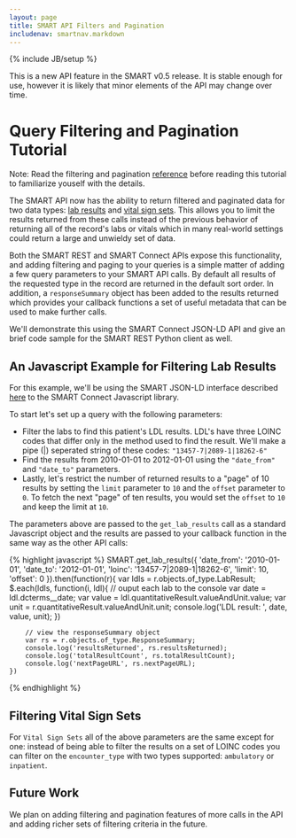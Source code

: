 ```yaml
---
layout: page
title: SMART API Filters and Pagination
includenav: smartnav.markdown
---
```


{% include JB/setup %}

<div class='simple_box'>
This is a new API feature in the SMART v0.5 release. It is stable enough
for use, however it is likely that minor elements of the API may change
over time.
</div>

# Query Filtering and Pagination Tutorial

Note: Read the filtering and pagination [reference](/reference/filters/)
before reading this tutorial to familiarize youself with the details.

The SMART API now has the ability to return filtered and paginated data for
two data types: [lab results](/reference/data_model/#Lab_Result) and [vital
sign sets](/reference/data_model/#Vital_Sign_Set). This allows you to
limit the results returned from these calls instead of the previous
behavior of returning all of the record's labs or vitals which in many
real-world settings could return a large and unwieldy set of data.

Both the SMART REST and SMART Connect APIs expose this functionality, and
adding filtering and paging to your queries is a simple matter of adding a
few query parameters to your SMART API calls. By default all results of the
requested type in the record are returned in the default sort order. In
addition, a `responseSummary` object has been added to the results returned
which provides your callback functions a set of useful metadata that can be
used to make further calls.

We'll demonstrate this using the SMART Connect JSON-LD API and give an
brief code sample for the SMART REST Python client as well.

## An Javascript Example for Filtering Lab Results

For this example, we'll be using the SMART JSON-LD interface described
[here](../intro_to_jsonld/) to the SMART Connect Javascript library.

To start let's set up a query with the following parameters:

- Filter the labs to find this patient's LDL results. LDL's have three
  LOINC codes that differ only in the method used to find the result. We'll
  make a pipe (|) seperated string of these codes: `"13457-7|2089-1|18262-6"`
- Find the results from 2010-01-01 to 2012-01-01 using the `"date_from"`
  and `"date_to"` parameters.
- Lastly, let's restrict the number of returned results to a "page" 
  of 10 results by setting the `limit` parameter to `10` and the
  `offset` parameter to `0`. To fetch the next "page" of ten results,
  you would set the `offset` to `10` and keep the limit at `10`.

The parameters above are passed to the `get_lab_results` call as
a standard Javascript object and the results are passed to your
callback function in the same way as the other API calls:

{% highlight javascript %}
    SMART.get_lab_results({
        'date_from': '2010-01-01',
        'date_to':   '2012-01-01',
        'loinc':     '13457-7|2089-1|18262-6',
        'limit':     10,
        'offset':    0
    }).then(function(r){
        var ldls = r.objects.of_type.LabResult;
        $.each(ldls, function(i, ldl){
            // ouput each lab to the console
            var date = ldl.dcterms__date;
            var value = ldl.quantitativeResult.valueAndUnit.value;
            var unit = r.quantitativeResult.valueAndUnit.unit;
            console.log('LDL result: ', date, value, unit);
        })
      
        // view the responseSummary object
        var rs = r.objects.of_type.ResponseSummary;
        console.log('resultsReturned', rs.resultsReturned);
        console.log('totalResultCount', rs.totalResultCount);
        console.log('nextPageURL', rs.nextPageURL);
    })
{% endhighlight %}

## Filtering Vital Sign Sets

For `Vital Sign Sets` all of the above parameters are the same except for
one: instead of being able to filter the results on a set of LOINC codes
you can filter on the `encounter_type` with two types supported:
`ambulatory` or `inpatient`.

## Future Work

We plan on adding filtering and pagination features of more calls in the
API and adding richer sets of filtering criteria in the future.
